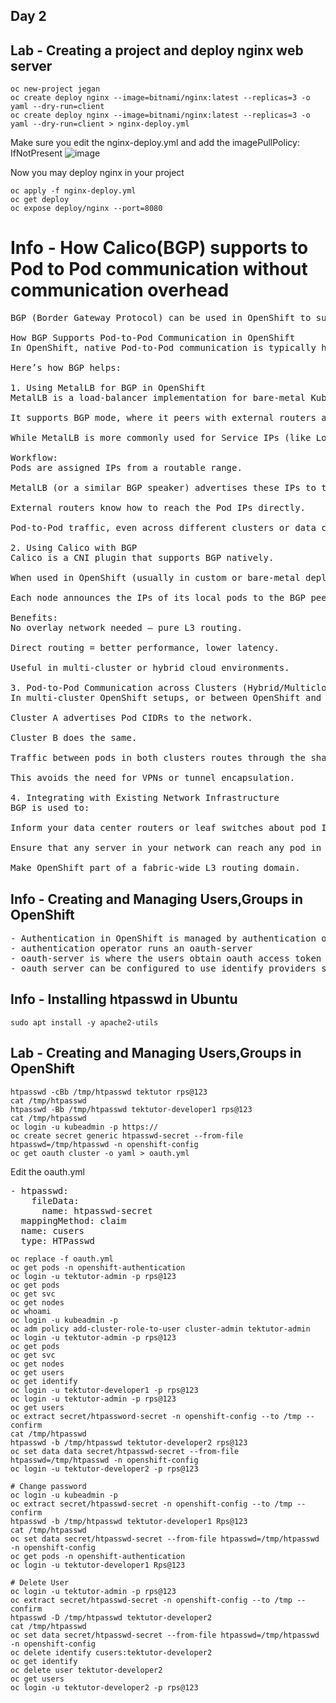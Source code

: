 ## Day 2

## Lab - Creating a project and deploy nginx web server
```
oc new-project jegan
oc create deploy nginx --image=bitnami/nginx:latest --replicas=3 -o yaml --dry-run=client
oc create deploy nginx --image=bitnami/nginx:latest --replicas=3 -o yaml --dry-run=client > nginx-deploy.yml
```

Make sure you edit the nginx-deploy.yml and add the imagePullPolicy: IfNotPresent
![image](https://github.com/user-attachments/assets/7037dbfa-5905-44d5-aa01-f77c6d94aa12)

Now you may deploy nginx in your project
```
oc apply -f nginx-deploy.yml
oc get deploy
oc expose deploy/nginx --port=8080 
```

# Info - How Calico(BGP) supports to Pod to Pod communication without communication overhead
<pre>
BGP (Border Gateway Protocol) can be used in OpenShift to support Pod-to-Pod communication, especially in environments that require high performance, external network integration, or where Kubernetes networking needs to extend beyond traditional overlay networks.

How BGP Supports Pod-to-Pod Communication in OpenShift
In OpenShift, native Pod-to-Pod communication is typically handled via SDN (Software Defined Networking), like OVN-Kubernetes or the older OpenShift SDN. However, BGP becomes relevant when integrating with external routers or non-Kubernetes nodes, particularly in hybrid or bare-metal environments.

Here’s how BGP helps:

1. Using MetalLB for BGP in OpenShift
MetalLB is a load-balancer implementation for bare-metal Kubernetes clusters.

It supports BGP mode, where it peers with external routers and announces service IPs via BGP.

While MetalLB is more commonly used for Service IPs (like LoadBalancer services), it can also help expose Pod IPs directly or indirectly, enabling external routing to them.

Workflow:
Pods are assigned IPs from a routable range.

MetalLB (or a similar BGP speaker) advertises these IPs to the upstream network.

External routers know how to reach the Pod IPs directly.

Pod-to-Pod traffic, even across different clusters or data centers, can be routed via standard IP routing with no encapsulation overhead (unlike VXLAN or Geneve).

2. Using Calico with BGP
Calico is a CNI plugin that supports BGP natively.

When used in OpenShift (usually in custom or bare-metal deployments), Calico advertises Pod CIDRs over BGP.

Each node announces the IPs of its local pods to the BGP peers (usually ToR switches or routers).

Benefits:
No overlay network needed – pure L3 routing.

Direct routing = better performance, lower latency.

Useful in multi-cluster or hybrid cloud environments.

3. Pod-to-Pod Communication across Clusters (Hybrid/Multicloud)
In multi-cluster OpenShift setups, or between OpenShift and other Kubernetes clusters, BGP can help:

Cluster A advertises Pod CIDRs to the network.

Cluster B does the same.

Traffic between pods in both clusters routes through the shared network, using BGP-learned paths.

This avoids the need for VPNs or tunnel encapsulation.

4. Integrating with Existing Network Infrastructure
BGP is used to:

Inform your data center routers or leaf switches about pod IPs.

Ensure that any server in your network can reach any pod in the OpenShift cluster without NAT or overlays.

Make OpenShift part of a fabric-wide L3 routing domain.
</pre>

## Info - Creating and Managing Users,Groups in OpenShift
<pre>
- Authentication in OpenShift is managed by authentication operator
- authentication operator runs an oauth-server
- oauth-server is where the users obtain oauth access token to authenticate into the API
- oauth server can be configured to use identify providers such as htpasswd, LDAP, GitLab, etc.,  
</pre>

## Info - Installing htpasswd in Ubuntu 
```
sudo apt install -y apache2-utils
```

## Lab - Creating and Managing Users,Groups in OpenShift 
```
htpasswd -cBb /tmp/htpasswd tektutor rps@123
cat /tmp/htpasswd
htpasswd -Bb /tmp/htpasswd tektutor-developer1 rps@123
cat /tmp/htpasswd
oc login -u kubeadmin -p https://
oc create secret generic htpasswd-secret --from-file htpasswd=/tmp/htpasswd -n openshift-config
oc get oauth cluster -o yaml > oauth.yml

```

Edit the oauth.yml
<pre>
- htpasswd:
    fileData:
      name: htpasswd-secret
  mappingMethod: claim
  name: cusers
  type: HTPasswd
</pre>

```
oc replace -f oauth.yml
oc get pods -n openshift-authentication
oc login -u tektutor-admin -p rps@123
oc get pods
oc get svc
oc get nodes
oc whoami
oc login -u kubeadmin -p
oc adm policy add-cluster-role-to-user cluster-admin tektutor-admin
oc login -u tektutor-admin -p rps@123
oc get pods
oc get svc
oc get nodes
oc get users
oc get identify
oc login -u tektutor-developer1 -p rps@123
oc login -u tektutor-admin -p rps@123
oc get users
oc extract secret/htpassword-secret -n openshift-config --to /tmp --confirm
cat /tmp/htpasswd
htpasswd -b /tmp/htpasswd tektutor-developer2 rps@123
oc set data data secret/htpasswd-secret --from-file htpasswd=/tmp/htpasswd -n openshift-config
oc login -u tektutor-developer2 -p rps@123

# Change password
oc login -u kubeadmin -p
oc extract secret/htpasswd-secret -n openshift-config --to /tmp --confirm
htpasswd -b /tmp/htpasswd tektutor-developer1 Rps@123
cat /tmp/htpasswd
oc set data secret/htpasswd-secret --from-file htpasswd=/tmp/htpasswd -n openshift-config
oc get pods -n openshift-authentication
oc login -u tektutor-developer1 Rps@123

# Delete User
oc login -u tektutor-admin -p rps@123
oc extract secret/htpasswd-secret -n openshift-config --to /tmp --confirm
htpasswd -D /tmp/htpasswd tektutor-developer2
cat /tmp/htpasswd
oc set data secret/htpasswd-secret --from-file htpasswd=/tmp/htpasswd -n openshift-config
oc delete identify cusers:tektutor-developer2
oc get identify
oc delete user tektutor-developer2
oc get users
oc login -u tektutor-developer2 -p rps@123
```

